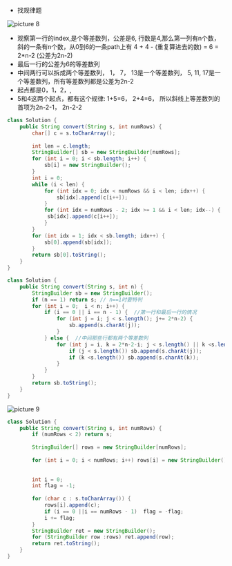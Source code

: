 - 找规律题





![picture 8](https://i.loli.net/2021/09/21/rvuRjgbNeaqXdMo.png)  

- 观察第一行的index,是个等差数列，公差是6, 行数是4,那么第一列有n个数，斜的一条有n个数，从0到6的一条path上有 4 + 4 - (重复算进去的数) = 6 = 2*n-2  (公差为2n-2)
- 最后一行的公差为6的等差数列
- 中间两行可以拆成两个等差数列， 1， 7， 13是一个等差数列， 5, 11, 17是一个等差数列，所有等差数列都是公差为2n-2
- 起点都是0，1，2，,
- 5和4这两个起点，都有这个规律:  1+5=6， 2+4=6， 所以斜线上等差数列的首项为2n-2-1，  2n-2-2


```java
class Solution {
    public String convert(String s, int numRows) {
        char[] c = s.toCharArray();
        
        int len = c.length;
        StringBuilder[] sb = new StringBuilder[numRows];
        for (int i = 0; i < sb.length; i++) {
            sb[i] = new StringBuilder();
        }
        int i = 0; 
        while (i < len) {
            for (int idx = 0; idx < numRows && i < len; idx++) {
                sb[idx].append(c[i++]);
            }
            for (int idx = numRows - 2; idx >= 1 && i < len; idx--) {
             sb[idx].append(c[i++]);   
            }
        }
        for (int idx = 1; idx < sb.length; idx++) {
            sb[0].append(sb[idx]);
        }
        return sb[0].toString();
    }
}
```


```java
class Solution {
    public String convert(String s, int n) {
        StringBuilder sb = new StringBuilder();
        if (n == 1) return s; // n==1时要特判
        for (int i = 0;  i < n; i++) {
            if (i == 0 || i == n - 1) {  //第一行和最后一行的情况
                for (int j = i; j < s.length(); j+= 2*n-2) {
                    sb.append(s.charAt(j));
                }
            } else {  //中间那些行都有两个等差数列
                for (int j = i, k = 2*n-2-i; j < s.length() || k <s.length(); j += 2*n-2, k += 2*n-2) {
                    if (j < s.length()) sb.append(s.charAt(j));
                    if (k <s.length()) sb.append(s.charAt(k));
                }
            }
        } 
        return sb.toString();
    }
}
```


![picture 9](https://i.loli.net/2021/09/22/TCzwh6qYlJW3p18.png)  



```java
class Solution {
    public String convert(String s, int numRows) {
        if (numRows < 2) return s;
        
        StringBuilder[] rows = new StringBuilder[numRows];
        
        for (int i = 0; i < numRows; i++) rows[i] = new StringBuilder();
        
        
        int i = 0;
        int flag = -1;
        
        for (char c : s.toCharArray()) {
            rows[i].append(c);
            if (i == 0 ||i == numRows - 1)  flag = -flag;
            i += flag;
        }
        StringBuilder ret = new StringBuilder();
        for (StringBuilder row :rows) ret.append(row);
        return ret.toString();
    }
}
```